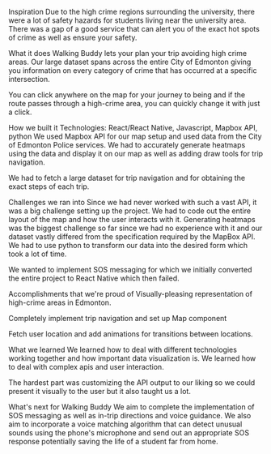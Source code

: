 Inspiration
Due to the high crime regions surrounding the university, there were a lot of safety hazards for students living near the university area. There was a gap of a good service that can alert you of the exact hot spots of crime as well as ensure your safety.

What it does
Walking Buddy lets your plan your trip avoiding high crime areas. Our large dataset spans across the entire City of Edmonton giving you information on every category of crime that has occurred at a specific intersection.

You can click anywhere on the map for your journey to being and if the route passes through a high-crime area, you can quickly change it with just a click.

How we built it
Technologies: React/React Native, Javascript, Mapbox API, python We used Mapbox API for our map setup and used data from the City of Edmonton Police services. We had to accurately generate heatmaps using the data and display it on our map as well as adding draw tools for trip navigation.

We had to fetch a large dataset for trip navigation and for obtaining the exact steps of each trip.

Challenges we ran into
Since we had never worked with such a vast API, it was a big challenge setting up the project. We had to code out the entire layout of the map and how the user interacts with it. Generating heatmaps was the biggest challenge so far since we had no experience with it and our dataset vastly differed from the specification required by the MapBox API. We had to use python to transform our data into the desired form which took a lot of time.

We wanted to implement SOS messaging for which we initially converted the entire project to React Native which then failed.

Accomplishments that we're proud of
Visually-pleasing representation of high-crime areas in Edmonton.

Completely implement trip navigation and set up Map component

Fetch user location and add animations for transitions between locations.

What we learned
We learned how to deal with different technologies working together and how important data visualization is. We learned how to deal with complex apis and user interaction.

The hardest part was customizing the API output to our liking so we could present it visually to the user but it also taught us a lot.

What's next for Walking Buddy
We aim to complete the implementation of SOS messaging as well as in-trip directions and voice guidance. We also aim to incorporate a voice matching algorithm that can detect unusual sounds using the phone's microphone and send out an appropriate SOS response potentially saving the life of a student far from home.
